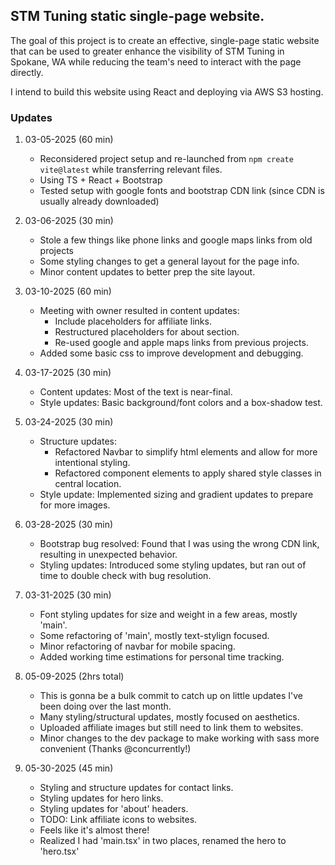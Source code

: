 ## STM Tuning static single-page website.

The goal of this project is to create an effective, single-page static website that can be used to greater enhance the visibility of STM Tuning in Spokane, WA while reducing the team's need to interact with the page directly.

I intend to build this website using React and deploying via AWS S3 hosting.

### Updates

1. 03-05-2025 (60 min)
    - Reconsidered project setup and re-launched from `npm create vite@latest` while transferring relevant files.
    - Using TS + React + Bootstrap
    - Tested setup with google fonts and bootstrap CDN link (since CDN is usually already downloaded)

2. 03-06-2025 (30 min)
    - Stole a few things like phone links and google maps links from old projects
    - Some styling changes to get a general layout for the page info.
    - Minor content updates to better prep the site layout.

3. 03-10-2025 (60 min)
    - Meeting with owner resulted in content updates:
        - Include placeholders for affiliate links.
        - Restructured placeholders for about section.
        - Re-used google and apple maps links from previous projects.
    - Added some basic css to improve development and debugging.

4. 03-17-2025 (30 min)
    - Content updates: Most of the text is near-final.
    - Style updates: Basic background/font colors and a box-shadow test.

5. 03-24-2025 (30 min)
    - Structure updates:
        - Refactored Navbar to simplify html elements and allow for more intentional styling.
        - Refactored component elements to apply shared style classes in central location.
    - Style update: Implemented sizing and gradient updates to prepare for more images.

6. 03-28-2025 (30 min)
    - Bootstrap bug resolved: Found that I was using the wrong CDN link, resulting in unexpected behavior.
    - Styling updates: Introduced some styling updates, but ran out of time to double check with bug resolution.

7. 03-31-2025 (30 min)
    - Font styling updates for size and weight in a few areas, mostly 'main'.
    - Some refactoring of 'main', mostly text-stylign focused.
    - Minor refactoring of navbar for mobile spacing.
    - Added working time estimations for personal time tracking.

8. 05-09-2025   (2hrs total)
    - This is gonna be a bulk commit to catch up on little updates I've been doing over the last month.
    - Many styling/structural updates, mostly focused on aesthetics.
    - Uploaded affiliate images but still need to link them to websites.
    - Minor changes to the dev package to make working with sass more convenient (Thanks @concurrently!)

9. 05-30-2025 (45 min)
    - Styling and structure updates for contact links.
    - Styling updates for hero links.
    - Styling updates for 'about' headers.
    - TODO: Link affiliate icons to websites.
    - Feels like it's almost there!
    - Realized I had 'main.tsx' in two places, renamed the hero to 'hero.tsx'
